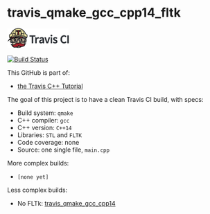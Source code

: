# travis_qmake_gcc_cpp14_fltk

[![Travis CI logo](TravisCI.png)](https://travis-ci.org)

[![Build Status](https://travis-ci.org/richelbilderbeek/travis_qmake_gcc_cpp14_fltk.svg?branch=master)](https://travis-ci.org/richelbilderbeek/travis_qmake_gcc_cpp14_fltk)

This GitHub is part of:

 * [the Travis C++ Tutorial](https://github.com/richelbilderbeek/travis_cpp_tutorial)
 
The goal of this project is to have a clean Travis CI build, with specs:
 * Build system: `qmake`
 * C++ compiler: `gcc`
 * C++ version: `C++14`
 * Libraries: `STL` and `FLTK`
 * Code coverage: none
 * Source: one single file, `main.cpp`

More complex builds:
 * `[none yet]`

Less complex builds:
 * No FLTk: [travis_qmake_gcc_cpp14](https://www.github.com/richelbilderbeek/travis_qmake_gcc_cpp14)
